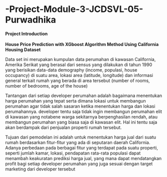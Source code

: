# -Project-Module-3-JCDSVL-05-Purwadhika

**Project Introduction**
<br><br>
**House Price Prediction with XGboost Algorithm Method Using California Housing Dataset**

Data set ini merupakan kumpulan data perumahan di kawasan California, Amerika Serikat yang berasal dari sensus yang dilakukan di tahun 1990 yang berisikan data-data demography (income, populasi, house occupancy) di suatu area, lokasi area (latitude, longitude) dan informasi general terkait rumah yang berada di area tersebut (number of rooms, number of bedrooms, age of the house)

Tantangan dari setiap developer perumahan adalah bagaimana menentukan harga perumahan yang tepat serta dimana lokasi untuk membangun perumahan agar tidak salah sasaran ketika menentukan harga dan lokasi perumahannya. developer tentu saja tidak ingin membangun perumahan elit di kawasan yang notabene warga sekitarnya berpenghasilan rendah, atau membangun perumahan yang biasa saja di kawasan elit. Hal ini tentu saja akan berdampak dari penjualan properti rumah tersebut.

Tujuan dari pemodelan ini adalah untuk menentukan harga jual dari suatu rumah berdasarkan fitur-fitur yang ada di seputaran daerah California. Adanya perbedaan pada berbagai fitur yang terdapat pada suatu properti, seperti jumlah kamar, lokasi, pendapatan rata-rata populasi dapat menambah keakuratan prediksi harga jual, yang mana dapat mendatangkan profit bagi setiap developer perumahan yang juga sesuai dengan target marketing dari developer tersebut
